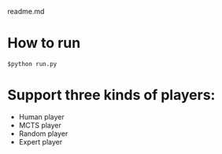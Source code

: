 readme.md

# How to run

	$python run.py


# Support three kinds of players:

* Human player
* MCTS player
* Random player
* Expert player
